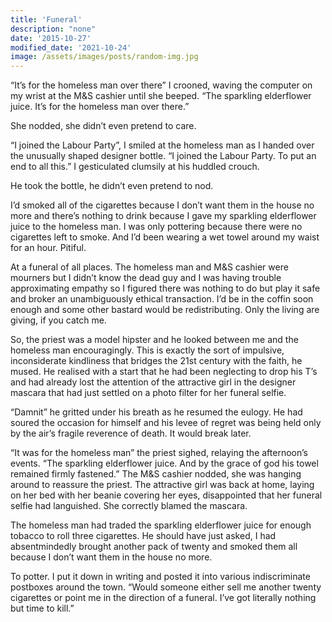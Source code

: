 ```yaml
---
title: 'Funeral'
description: "none"
date: '2015-10-27'
modified_date: '2021-10-24'
image: /assets/images/posts/random-img.jpg
---
```


“It’s for the homeless man over there” I crooned, waving the computer on my wrist at the M&S cashier until she beeped. “The sparkling elderflower juice. It’s for the homeless man over there.”

She nodded, she didn’t even pretend to care.

“I joined the Labour Party”, I smiled at the homeless man as I handed over the unusually shaped designer bottle. “I joined the Labour Party. To put an end to all this.” I gesticulated clumsily at his huddled crouch.

He took the bottle, he didn’t even pretend to nod.

I’d smoked all of the cigarettes because I don’t want them in the house no more and there’s nothing to drink because I gave my sparkling elderflower juice to the homeless man. I was only pottering because there were no cigarettes left to smoke. And I’d been wearing a wet towel around my waist for an hour. Pitiful.

At a funeral of all places. The homeless man and M&S cashier were mourners but I didn’t know the dead guy and I was having trouble approximating empathy so I figured there was nothing to do but play it safe and broker an unambiguously ethical transaction. I’d be in the coffin soon enough and some other bastard would be redistributing. Only the living are giving, if you catch me.

So, the priest was a model hipster and he looked between me and the homeless man encouragingly. This is exactly the sort of impulsive, inconsiderate kindliness that bridges the 21st century with the faith, he mused. He realised with a start that he had been neglecting to drop his T’s and had already lost the attention of the attractive girl in the designer mascara that had just settled on a photo filter for her funeral selfie.

“Damnit” he gritted under his breath as he resumed the eulogy. He had soured the occasion for himself and his levee of regret was being held only by the air’s fragile reverence of death. It would break later.

“It was for the homeless man” the priest sighed, relaying the afternoon’s events. “The sparkling elderflower juice. And by the grace of god his towel remained firmly fastened.” The M&S cashier nodded, she was hanging around to reassure the priest. The attractive girl was back at home, laying on her bed with her beanie covering her eyes, disappointed that her funeral selfie had languished. She correctly blamed the mascara.

The homeless man had traded the sparkling elderflower juice for enough tobacco to roll three cigarettes. He should have just asked, I had absentmindedly brought another pack of twenty and smoked them all because I don’t want them in the house no more.

To potter. I put it down in writing and posted it into various indiscriminate postboxes around the town. “Would someone either sell me another twenty cigarettes or point me in the direction of a funeral. I’ve got literally nothing but time to kill.”